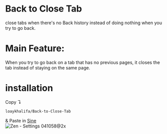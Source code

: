 # Back to Close Tab
  close tabs when there's no Back history instead of doing nothing when you try to go back.

# Main Feature: 
  When you try to go back on a tab that has no previous pages, it closes the tab instead of staying on the same page.

# installation
 Copy ↴ 

    loaykhalifa/Back-to-Close-Tab
&  Paste in [Sine](https://github.com/CosmoCreeper/Sine)  
![Zen - Settings 041058@2x](https://github.com/user-attachments/assets/f978c452-95e2-460d-b726-fe20259acf09)
